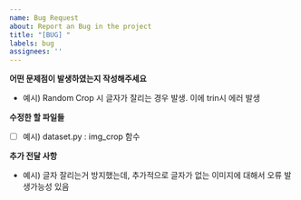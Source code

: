 ```yaml
---
name: Bug Request
about: Report an Bug in the project
title: "[BUG] "
labels: bug
assignees: ''
---
```


**어떤 문제점이 발생하였는지 작성해주세요**
- 예시) Random Crop 시 글자가 잘리는 경우 발생. 이에 trin시 에러 발생

**수정한 할 파일들**
- [ ] 예시) dataset.py : img_crop 함수

**추가 전달 사항**
- 예시) 글자 잘리는거 방지했는데, 추가적으로 글자가 없는 이미지에 대해서 오류 발생가능성 있음